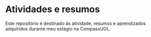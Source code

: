 # Atividades e resumos 
Este repositório é destinado às atividade, resumos e aprendizados adquiridos durante meu estágio na CompassUOL.